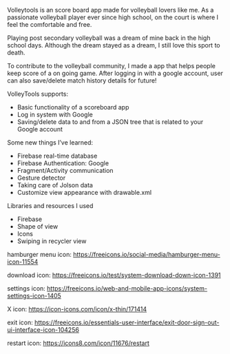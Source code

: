 Volleytools is an score board app made for volleyball lovers like me. As a passionate volleyball player ever since high school, on the court is where I feel the comfortable and free. 

Playing post secondary volleyball was a dream of mine back in the high school days. Although the dream stayed as a dream, I still love this sport to death.

To contribute to the volleyball community, I made a app that helps people keep score of a on going game. After logging in with a google account, user can also save/delete match history details for future!

VolleyTools supports:
- Basic functionality of a scoreboard app
- Log in system with Google
- Saving/delete data to and from a JSON tree that is related to your Google account

Some new things I’ve learned:
- Firebase real-time database
- Firebase Authentication: Google
- Fragment/Activity communication 
- Gesture detector
- Taking care of Jolson data 
- Customize view appearance with drawable.xml

Libraries and resources I used
- Firebase
- Shape of view 
- Icons 
- Swiping in recycler view

hamburger menu icon: https://freeicons.io/social-media/hamburger-menu-icon-11554

download icon: https://freeicons.io/test/system-download-down-icon-1391

settings icon: https://freeicons.io/web-and-mobile-app-icons/system-settings-icon-1405

X icon: https://icon-icons.com/icon/x-thin/171414

exit icon: https://freeicons.io/essentials-user-interface/exit-door-sign-out-ui-interface-icon-104256

restart icon: https://icons8.com/icon/11676/restart
